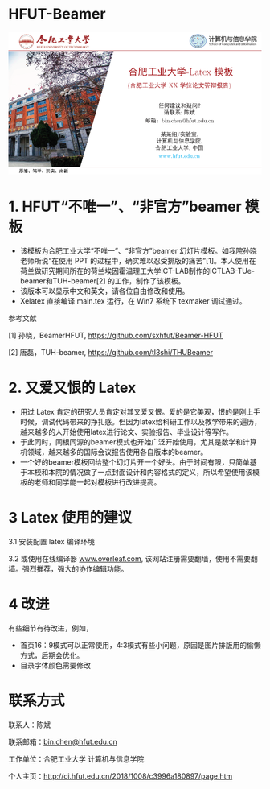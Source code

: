 # HFUT-Beamer

![首页效果图](https://github.com/HFUT-BinChen/HFUT-Beamer/blob/master/beamer1.png)

# 1. HFUT“不唯一”、“非官方”beamer 模板
- 该模板为合肥工业大学“不唯一”、“非官方”beamer 幻灯片模板。如我院孙晓老师所说“在使用 PPT 的过程中，确实难以忍受排版的痛苦”[1]。本人使用在荷兰做研究期间所在的荷兰埃因霍温理工大学ICT-LAB制作的ICTLAB-TUe-beamer和TUH-beamer[2] 的工作，制作了该模板。
- 该版本可以显示中文和英文，请各位自由修改和使用。
- Xelatex 直接编译 main.tex 运行，在 Win7 系统下 texmaker 调试通过。
 
参考文献

[1] 孙晓，Beamer­HFUT, https://github.com/sxhfut/Beamer-HFUT

[2] 唐磊，TUH-beamer, https://github.com/tl3shi/THUBeamer

# 2. 又爱又恨的 Latex
- 用过 Latex 肯定的研究人员肯定对其又爱又恨。爱的是它美观，恨的是刚上手时候，调试代码带来的挣扎感。但因为latex给科研工作以及教学带来的遍历，越来越多的人开始使用latex进行论文、实验报告、毕业设计等写作。
- 于此同时，同根同源的beamer模式也开始广泛开始使用，尤其是数学和计算机领域，越来越多的国际会议报告使用各自版本的beamer。
- 一个好的beamer模板回给整个幻灯片开一个好头。由于时间有限，只简单基于本校和本院的情况做了一点封面设计和内容格式的定义，所以希望使用该模板的老师和同学能一起对模板进行改进提高。
   
# 3 Latex 使用的建议
3.1 安装配置 latex 编译环境

3.2 或使用在线编译器 www.overleaf.com, 该网站注册需要翻墙，使用不需要翻墙。强烈推荐，强大的协作编辑功能。

# 4 改进
有些细节有待改进，例如，
- 首页16：9模式可以正常使用，4:3模式有些小问题，原因是图片排版用的偷懒方式，后期会优化。
- 目录字体颜色需要修改

# 联系方式
联系人：陈斌

联系邮箱：bin.chen@hfut.edu.cn

工作单位：合肥工业大学 计算机与信息学院 

个人主页：http://ci.hfut.edu.cn/2018/1008/c3996a180897/page.htm
